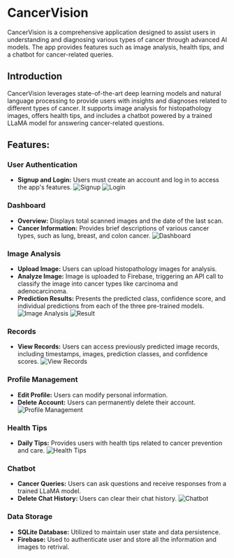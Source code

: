 # CancerVision
CancerVision is a comprehensive application designed to assist users in understanding and diagnosing various types of cancer through advanced AI models. The app provides features such as image analysis, health tips, and a chatbot for cancer-related queries.

## Introduction

CancerVision leverages state-of-the-art deep learning models and natural language processing to provide users with insights and diagnoses related to different types of cancer. It supports image analysis for histopathology images, offers health tips, and includes a chatbot powered by a trained LLaMA model for answering cancer-related questions.

## Features:
### User Authentication
- **Signup and Login:** Users must create an account and log in to access the app's features.
![Signup](screenshots/signup.jpg)
![Login](screenshots/login.jpg)

### Dashboard
- **Overview:** Displays total scanned images and the date of the last scan.
- **Cancer Information:** Provides brief descriptions of various cancer types, such as lung, breast, and colon cancer.
![Dashboard](screenshots/dashboard.jpg)

### Image Analysis
- **Upload Image:** Users can upload histopathology images for analysis.
- **Analyze Image:** Image is uploaded to Firebase, triggering an API call to classify the image into cancer types like carcinoma and adenocarcinoma.
- **Prediction Results:** Presents the predicted class, confidence score, and individual predictions from each of the three pre-trained models.
![Image Analysis](screenshots/image_analysis.jpg)
![Result](screenshots/result.jpg)

### Records
- **View Records:** Users can access previously predicted image records, including timestamps, images, prediction classes, and confidence scores.
![View Records](screenshots/view_records.jpg)

### Profile Management
- **Edit Profile:** Users can modify personal information.
- **Delete Account:** Users can permanently delete their account.
![Profile Management](screenshots/profile.jpg)

### Health Tips
- **Daily Tips:** Provides users with health tips related to cancer prevention and care.
![Health Tips](screenshots/healthtip.jpg)

### Chatbot
- **Cancer Queries:** Users can ask questions and receive responses from a trained LLaMA model.
- **Delete Chat History:** Users can clear their chat history.
![Chatbot](screenshots/chatbot.jpg)

### Data Storage
- **SQLite Database:** Utilized to maintain user state and data persistence.
- **Firebase:** Used to authenticate user and store all the information and images to retrival.
